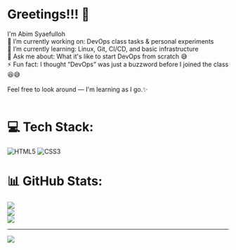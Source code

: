 <!--
**abimsyaefulloh/abimsyaefulloh** is a ✨ _special_ ✨ repository because its `README.md` (this file) appears on your GitHub profile.

Here are some ideas to get you started:

- 🔭 I’m currently working on ...
- 🌱 I’m currently learning ...
- 👯 I’m looking to collaborate on ...
- 🤔 I’m looking for help with ...
- 💬 Ask me about ...
- 📫 How to reach me: ...
- 😄 Pronouns: ...
- ⚡ Fun fact: ...
-->

# Greetings!!! 🌟<br>

I'm Abim Syaefulloh<br>🔭 I’m currently working on: DevOps class tasks & personal experiments<br>🌱 I’m currently learning: Linux, Git, CI/CD, and basic infrastructure<br>💬 Ask me about: What it's like to start DevOps from scratch 😅<br>⚡ Fun fact: I thought “DevOps” was just a buzzword before I joined the class 😆😅
<br><br>Feel free to look around — I'm learning as I go.✨<br><br>

# 💻 Tech Stack:

![HTML5](https://img.shields.io/badge/html5-%23E34F26.svg?style=for-the-badge&logo=html5&logoColor=white) ![CSS3](https://img.shields.io/badge/css3-%231572B6.svg?style=for-the-badge&logo=css3&logoColor=white)

# 📊 GitHub Stats:

![](https://github-readme-stats.vercel.app/api?username=abimsyaefulloh&theme=blue-green&hide_border=false&include_all_commits=false&count_private=false)<br/>
![](https://nirzak-streak-stats.vercel.app/?user=abimsyaefulloh&theme=blue-green&hide_border=false)<br/>
![](https://github-readme-stats.vercel.app/api/top-langs/?username=abimsyaefulloh&theme=blue-green&hide_border=false&include_all_commits=false&count_private=false&layout=compact)

---

[![](https://visitcount.itsvg.in/api?id=abimsyaefulloh&icon=0&color=0)](https://visitcount.itsvg.in)

<!-- Proudly created with GPRM ( https://gprm.itsvg.in ) -->
